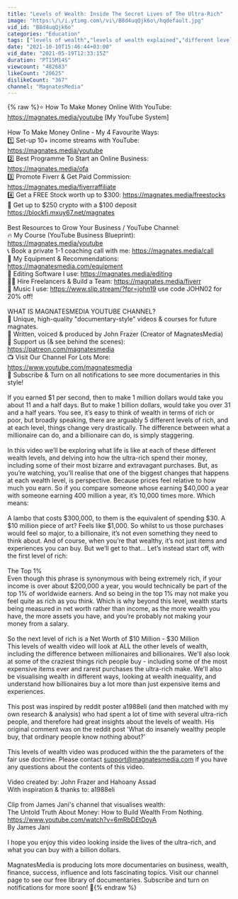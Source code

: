 ```yaml
---
title: "Levels of Wealth: Inside The Secret Lives of The Ultra-Rich"
image: "https:\/\/i.ytimg.com\/vi\/B8d4uqQjk6o\/hqdefault.jpg"
vid_id: "B8d4uqQjk6o"
categories: "Education"
tags: ["levels of wealth","levels of wealth explained","different levels of wealth"]
date: "2021-10-10T15:46:44+03:00"
vid_date: "2021-05-19T12:33:15Z"
duration: "PT15M14S"
viewcount: "482683"
likeCount: "20625"
dislikeCount: "367"
channel: "MagnatesMedia"
---
```

{% raw %}⭐ How To Make Money Online With YouTube: <br /><a rel="nofollow" target="blank" href="https://magnates.media/youtube">https://magnates.media/youtube</a> [My YouTube System]<br /><br />How To Make Money Online - My 4 Favourite Ways:<br />1️⃣ Set-up 10+ income streams with YouTube: <a rel="nofollow" target="blank" href="https://magnates.media/youtube">https://magnates.media/youtube</a><br />2️⃣ Best Programme To Start an Online Business: <a rel="nofollow" target="blank" href="https://magnates.media/ofa">https://magnates.media/ofa</a><br />3️⃣ Promote Fiverr &amp; Get Paid Commission: <a rel="nofollow" target="blank" href="https://magnates.media/fiverraffiliate">https://magnates.media/fiverraffiliate</a><br />4️⃣ Get a FREE Stock worth up to $300: <a rel="nofollow" target="blank" href="https://magnates.media/freestocks">https://magnates.media/freestocks</a><br />🤑 Get up to $250 crypto with a $100 deposit <a rel="nofollow" target="blank" href="https://blockfi.mxuy67.net/magnates">https://blockfi.mxuy67.net/magnates</a> <br /><br />Best Resources to Grow Your Business / YouTube Channel:<br />🔥 My Course (YouTube Business Blueprint):  <a rel="nofollow" target="blank" href="https://magnates.media/youtube">https://magnates.media/youtube</a><br />📞 Book a private 1-1 coaching call with me: <a rel="nofollow" target="blank" href="https://magnates.media/call">https://magnates.media/call</a><br />🧰 My Equipment &amp; Recommendations: <a rel="nofollow" target="blank" href="https://magnatesmedia.com/equipment">https://magnatesmedia.com/equipment</a><br />🎨 Editing Software I use: <a rel="nofollow" target="blank" href="https://magnates.media/editing">https://magnates.media/editing</a><br />👨‍🏭 Hire Freelancers &amp; Build a Team: <a rel="nofollow" target="blank" href="https://magnates.media/fiverr">https://magnates.media/fiverr</a><br />🎵 Music I use: <a rel="nofollow" target="blank" href="https://www.slip.stream/?fpr=john19">https://www.slip.stream/?fpr=john19</a> use code JOHN02 for 20% off!<br /> <br /> WHAT IS MAGNATESMEDIA YOUTUBE CHANNEL?<br />🎥 Unique, high-quality &quot;documentary-style&quot; videos &amp; courses for future magnates.<br />🤵 Written, voiced &amp; produced by John Frazer (Creator of MagnatesMedia)<br />🧡 Support us (&amp; see behind the scenes): <a rel="nofollow" target="blank" href="https://patreon.com/magnatesmedia">https://patreon.com/magnatesmedia</a><br />📺 Visit Our Channel For Lots More: <a rel="nofollow" target="blank" href="https://www.youtube.com/magnatesmedia">https://www.youtube.com/magnatesmedia</a><br />🔔 Subscribe &amp; Turn on all notifications to see more documentaries in this style!<br /><br />If you earned $1 per second, then to make 1 million dollars would take you about 11 and a half days. But to make 1 billion dollars, would take you over 31 and a half years. You see, it’s easy to think of wealth in terms of rich or poor, but broadly speaking, there are arguably 5 different levels of rich, and at each level, things change very drastically. The difference between what a millionaire can do, and a billionaire can do, is simply staggering. <br /><br />In this video we’ll be exploring what life is like at each of these different wealth levels, and delving into how the ultra-rich spend their money, including some of their most bizarre and extravagant purchases. But, as you’re watching, you’ll realise that one of the biggest changes that happens at each wealth level, is perspective. Because prices feel relative to how much you earn. So if you compare someone whose earning $40,000 a year with someone earning 400 million a year, it’s 10,000 times more. Which means:<br /><br />A lambo that costs $300,000, to them is the equivalent of spending $30. A $10 million piece of art? Feels like $1,000. So whilst to us those purchases would feel so major, to a billionaire, it’s not even something they need to think about. And of course, when you’re that wealthy, it’s not just items and experiences you can buy. But we’ll get to that...  Let’s instead start off, with the first level of rich:<br /><br />The Top 1%<br />Even though this phrase is synonymous with being extremely rich, if your income is over about $200,000 a year, you would technically be part of the top 1% of worldwide earners. And so being in the top 1% may not make you feel quite as rich as you think. Which is why beyond this level, wealth starts being measured in net worth rather than income, as the more wealth you have, the more assets you have, and you’re probably not making your money from a salary.<br /><br />So the next level of rich is a Net Worth of $10 Million - $30 Million <br />This levels of wealth video will look at ALL the other levels of wealth, including the difference between millionaires and billionaires. We'll also look at some of the craziest things rich people buy - including some of the most expensive items ever and rarest purchases the ultra-rich make. We'll also be visualising wealth in different ways, looking at wealth inequality, and understand how billionaires buy a lot more than just expensive items and experiences. <br /><br />This post was inspired by reddit poster a1988eli (and then matched with my own research &amp; analysis) who had spent a lot of time with several ultra-rich people, and therefore had great insights about the levels of wealth. His original comment was on the reddit post 'What do insanely wealthy people buy, that ordinary people know nothing about?'<br /><br />This levels of wealth video was produced within the the parameters of the fair use doctrine. Please contact support@magnatesmedia.com if you have any questions about the contents of this video.<br /><br />Video created by: John Frazer and Hahoany Assad<br />With inspiration &amp; thanks to: a1988eli <br /><br />Clip from James Jani's channel that visualises wealth:<br />The Untold Truth About Money: How to Build Wealth From Nothing.<br /><a rel="nofollow" target="blank" href="https://www.youtube.com/watch?v=6mRbDEtDoyA">https://www.youtube.com/watch?v=6mRbDEtDoyA</a><br />By James Jani<br /><br />I hope you enjoy this video looking inside the lives of the ultra-rich, and what you can buy with a billion dollars. <br /><br />MagnatesMedia is producing lots more documentaries on business, wealth, finance, success, influence and lots fascinating topics. Visit our channel page to see our free library of documentaries. Subscribe and turn on notifications for more soon! 🔔{% endraw %}
